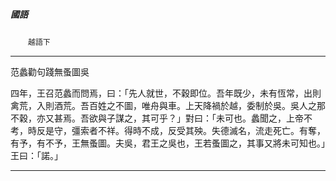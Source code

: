 

##### 國語
　　`越語下`

* * *

范蠡勸句踐無蚤圖吳

四年，王召范蠡而問焉，曰：「先人就世，不穀即位。吾年既少，未有恆常，出則禽荒，入則酒荒。吾百姓之不圖，唯舟與車。上天降禍於越，委制於吳。吳人之那不穀，亦又甚焉。吾欲與子謀之，其可乎？」對曰：「未可也。蠡聞之，上帝不考，時反是守，彊索者不祥。得時不成，反受其殃。失德滅名，流走死亡。有奪，有予，有不予，王無蚤圖。夫吳，君王之吳也，王若蚤圖之，其事又將未可知也。」王曰：「諾。」

* * *

